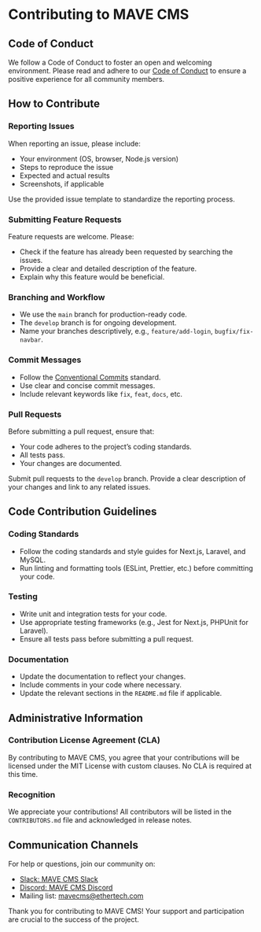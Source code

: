 # Contributing to MAVE CMS

## Code of Conduct

We follow a Code of Conduct to foster an open and welcoming environment. Please read and adhere to our [Code of Conduct](#) to ensure a positive experience for all community members.

## How to Contribute

### Reporting Issues

When reporting an issue, please include:

- Your environment (OS, browser, Node.js version)
- Steps to reproduce the issue
- Expected and actual results
- Screenshots, if applicable

Use the provided issue template to standardize the reporting process.

### Submitting Feature Requests

Feature requests are welcome. Please:

- Check if the feature has already been requested by searching the issues.
- Provide a clear and detailed description of the feature.
- Explain why this feature would be beneficial.

### Branching and Workflow

- We use the `main` branch for production-ready code.
- The `develop` branch is for ongoing development.
- Name your branches descriptively, e.g., `feature/add-login`, `bugfix/fix-navbar`.

### Commit Messages

- Follow the [Conventional Commits](https://www.conventionalcommits.org/) standard.
- Use clear and concise commit messages.
- Include relevant keywords like `fix`, `feat`, `docs`, etc.

### Pull Requests

Before submitting a pull request, ensure that:

- Your code adheres to the project’s coding standards.
- All tests pass.
- Your changes are documented.

Submit pull requests to the `develop` branch. Provide a clear description of your changes and link to any related issues.

## Code Contribution Guidelines

### Coding Standards

- Follow the coding standards and style guides for Next.js, Laravel, and MySQL.
- Run linting and formatting tools (ESLint, Prettier, etc.) before committing your code.

### Testing

- Write unit and integration tests for your code.
- Use appropriate testing frameworks (e.g., Jest for Next.js, PHPUnit for Laravel).
- Ensure all tests pass before submitting a pull request.

### Documentation

- Update the documentation to reflect your changes.
- Include comments in your code where necessary.
- Update the relevant sections in the `README.md` file if applicable.

## Administrative Information

### Contribution License Agreement (CLA)

By contributing to MAVE CMS, you agree that your contributions will be licensed under the MIT License with custom clauses. No CLA is required at this time.

### Recognition

We appreciate your contributions! All contributors will be listed in the `CONTRIBUTORS.md` file and acknowledged in release notes.

## Communication Channels

For help or questions, join our community on:

- [Slack: MAVE CMS Slack](https://slack.com/mavecms)
- [Discord: MAVE CMS Discord](https://discord.com/mavecms)
- Mailing list: [mavecms@ethertech.com](mailto:mavecms@ethertech.com)

Thank you for contributing to MAVE CMS! Your support and participation are crucial to the success of the project.

